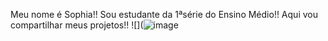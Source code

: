 Meu nome é Sophia!!
Sou estudante da 1ªsérie do Ensino Médio!!
Aqui vou compartilhar meus projetos!!
![](![image](https://github.com/user-attachments/assets/cc7d9c22-b08d-4c4d-9a2d-141115d54be1)
